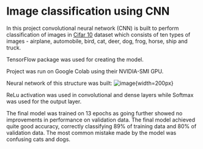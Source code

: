 # Image classification using CNN

In this project convolutional neural network (CNN) is built to perform classification of images in [Cifar 10](https://www.cs.toronto.edu/~kriz/cifar.html) dataset which consists of ten types of images - airplane, automobile, bird, cat, deer, dog, frog, horse, ship and truck.

TensorFlow package was used for creating the model.

Project was run on Google Colab using their NVIDIA-SMI GPU.

Neural network of this structure was built:
![image](https://github.com/user-attachments/assets/2b6dff9a-f9e9-4694-86f1-ce7a702bdb6e){width=200px}

ReLu activation was used in convolutional and dense layers while Softmax was used for the output layer.

The final model was trained on 13 epochs as going further showed no improvements in performance on validation data.
The final model achieved quite good accuracy, correctly classifying 89% of training data and 80% of validation data.
The most common mistake made by the model was confusing cats and dogs.
